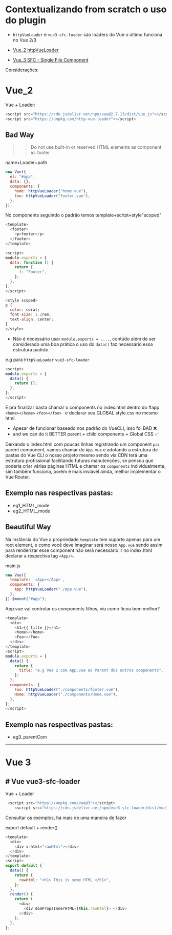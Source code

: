 # Contextualizando from scratch o uso do plugin

- `httpVueLoader` e `vue3-sfc-loader` são loaders do Vue o último funciona no Vue 2/3

- [Vue_2 httpVueLoader](#vue2)
- [Vue_3 SFC - Single File Component](#vue3)

Considerações:

# Vue_2

<a name="vue2"></a>
Vue + Loader:

```js
<script src="https://cdn.jsdelivr.net/npm/vue@2.7.13/dist/vue.js"></script>
<script src="https://unpkg.com/http-vue-loader"></script>

```

## Bad Way

> > Do not use built-in or reserved HTML elements as component id: footer

name+Loader+path

```js
new Vue({
  el: "#app",
  data: {},
  components: {
    home: httpVueLoader("home.vue"),
    foo: httpVueLoader("footer.vue"),
  },
});
```

No components seguindo o padrão temos template+script+style"scoped"

```js
<template>
  <footer>
    <p>footer</p>
  </footer>
</template>

<script>
module.exports = {
  data: function () {
    return {
      f: "Footer",
    };
  },
};
</script>

<style scoped>
p {
  color: coral;
  font-size: 1.2rem;
  text-align: center;
}
</style>
```

- Não é necessário usar `module.exports = ....`, contúdo além de ser considerado uma boa prática o uso do `data()` faz necessário essa estrutura padrão.

e.g para `httpVueLoader` `vue3-sfc-loader`

```js
<script>
module.exports = {
  data() {
    return {};
  },
};
</script>
```

E pra finalizar basta chamar o components no index.html dentro do #app ` <home></home>` `<foo></foo> ` e declarar seu GLOBAL style.css no mesmo html.

- Apesar de funcionar baseado nos padrão do VueCLI, isso foi BAD ❌
- and we can do it BETTER parent + child components + Global CSS ✅

Deixando o index.html com poucas linhas registrando um component `pai` parent component, vamos chamar de `App.vue` e adotando a estrutura de pastas do Vue CLI o nosso projeto mesmo sendo via CDN terá uma estrutura profissional facilitando futuras manutenções, se pensou que poderia criar várias páginas HTML e chamar os `components` individualmente, sim também funciona, porém é mais inviável ainda, melhor implementar o Vue Router.

## Exemplo nas respectivas pastas:

- eg1_HTML_mode
- eg2_HTML_mode

## Beautiful Way

Na instância do Vue a propriedade `template` tem suporte apenas para um root element, e como você deve imaginar será nosso `App.vue` sendo assim para renderizar esse component não será necessário ir no index.html declarar a respectiva tag `<App/>`.

main.js

```js
new Vue({
  template: `<App></App>`,
  components: {
    App: httpVueLoader("./App.vue"),
  },
}).$mount("#app");
```

App.vue vai controlar os components filhos, viu como ficou bem melhor?

```js
<template>
  <div>
    <h1>{{ title }}</h1>
    <home></home>
    <Foo></Foo>
  </div>
</template>
<script>
module.exports = {
  data() {
    return {
      title: "e.g Vue 2 com App.vue as Parent dos outros components",
    };
  },
  components: {
    Foo: httpVueLoader("./components/footer.vue"),
    Home: httpVueLoader("./components/Home.vue"),
  },
};
</script>
```

## Exemplo nas respectivas pastas:

- eg3_parentCom

<hr>

# Vue 3

<a name="vue3"></a>

## # Vue vue3-sfc-loader

Vue + Loader

```js
 <script src="https://unpkg.com/vue@3"></script>
    <script src="https://cdn.jsdelivr.net/npm/vue3-sfc-loader/dist/vue3-sfc-loader.js"></script>
```

Consultar os exemplos, há mais de uma maneira de fazer

export default + render()

```js
<template>
  <div>
    <div v-html="rawHtml"></div>
  </div>
</template>
<script>
export default {
  data() {
    return {
      rawHtml: "<h1> This is some HTML </h1>",
    };
  },
  render() {
    return (
      <div>
        <div domPropsInnerHTML={this.rawHtml}> </div>
      </div>
    );
  },
};
```
